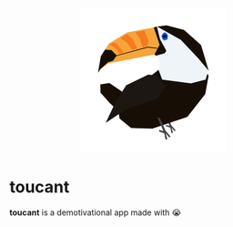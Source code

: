 <div align="center">
    <img src="./resources/icon-large.png" width="256" alt="toucant icon" />
</div>

# toucant

**toucant** is a demotivational app made with 😭

